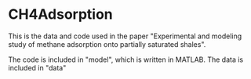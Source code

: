 # CH4Adsorption
This is the data and code used in the paper "Experimental and modeling study of methane adsorption onto partially saturated shales".

The code is included in "model", which is written in MATLAB.
The data is included in "data"
